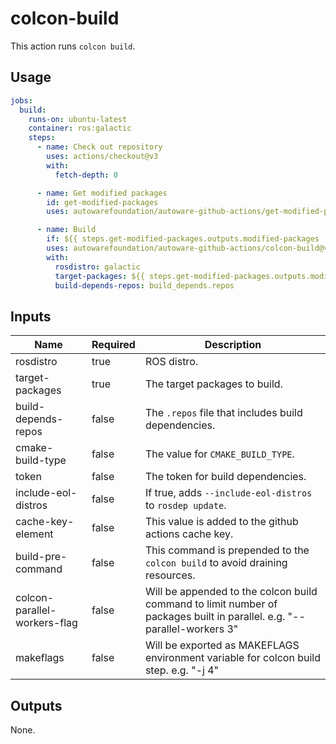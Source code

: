 # colcon-build

This action runs `colcon build`.

## Usage

```yaml
jobs:
  build:
    runs-on: ubuntu-latest
    container: ros:galactic
    steps:
      - name: Check out repository
        uses: actions/checkout@v3
        with:
          fetch-depth: 0

      - name: Get modified packages
        id: get-modified-packages
        uses: autowarefoundation/autoware-github-actions/get-modified-packages@v1

      - name: Build
        if: ${{ steps.get-modified-packages.outputs.modified-packages != '' }}
        uses: autowarefoundation/autoware-github-actions/colcon-build@v1
        with:
          rosdistro: galactic
          target-packages: ${{ steps.get-modified-packages.outputs.modified-packages }}
          build-depends-repos: build_depends.repos
```

## Inputs

| Name                         | Required | Description                                                                                                             |
| ---------------------------- | -------- | ----------------------------------------------------------------------------------------------------------------------- |
| rosdistro                    | true     | ROS distro.                                                                                                             |
| target-packages              | true     | The target packages to build.                                                                                           |
| build-depends-repos          | false    | The `.repos` file that includes build dependencies.                                                                     |
| cmake-build-type             | false    | The value for `CMAKE_BUILD_TYPE`.                                                                                       |
| token                        | false    | The token for build dependencies.                                                                                       |
| include-eol-distros          | false    | If true, adds `--include-eol-distros` to `rosdep update`.                                                               |
| cache-key-element            | false    | This value is added to the github actions cache key.                                                                    |
| build-pre-command            | false    | This command is prepended to the `colcon build` to avoid draining resources.                                            |
| colcon-parallel-workers-flag | false    | Will be appended to the colcon build command to limit number of packages built in parallel. e.g. "--parallel-workers 3" |
| makeflags                    | false    | Will be exported as MAKEFLAGS environment variable for colcon build step. e.g. "-j 4"                                   |

## Outputs

None.

